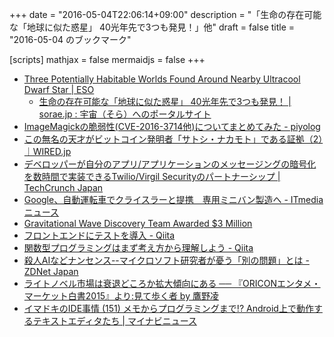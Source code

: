 +++
date = "2016-05-04T22:06:14+09:00"
description = "「生命の存在可能な「地球に似た惑星」 40光年先で3つも発見！」他"
draft = false
title = "2016-05-04 のブックマーク"

[scripts]
  mathjax = false
  mermaidjs = false
+++

- [Three Potentially Habitable Worlds Found Around Nearby Ultracool Dwarf Star | ESO](http://www.eso.org/public/news/eso1615/)
    - [生命の存在可能な「地球に似た惑星」 40光年先で3つも発見！ | sorae.jp : 宇宙（そら）へのポータルサイト](http://sorae.jp/030201/2016_05_03_earth.html)
- [ImageMagickの脆弱性(CVE-2016-3714他)についてまとめてみた - piyolog](http://d.hatena.ne.jp/Kango/20160504/1462352882)
- [この無名の天才がビットコイン発明者「サトシ・ナカモト」である証拠（2）｜WIRED.jp](http://wired.jp/2016/05/04/bitcoins-creator-satoshi-nakamoto-is-2/)
- [デベロッパーが自分のアプリ/アプリケーションのメッセージングの暗号化を数時間で実装できるTwilio/Virgil Securityのパートナーシップ | TechCrunch Japan](https://jp.techcrunch.com/2016/05/04/20160503adding-end-to-end-encrypted-messaging-to-your-app-just-got-a-lot-easier/)
- [Google、自動運転車でクライスラーと提携　専用ミニバン製造へ - ITmedia ニュース](http://www.itmedia.co.jp/news/articles/1605/04/news022.html)
- [Gravitational Wave Discovery Team Awarded $3 Million](http://www.space.com/32782-gravitational-wave-discovery-breakthrough-prize.html)
- [フロントエンドにテストを導入 - Qiita](http://qiita.com/howdy39/items/cdd5b252096f5a2fa438)
- [関数型プログラミングはまず考え方から理解しよう - Qiita](http://qiita.com/stkdev/items/5c021d4e5d54d56b927c)
- [殺人AIなどナンセンス--マイクロソフト研究者が憂う「別の問題」とは - ZDNet Japan](http://japan.zdnet.com/article/35081410/)
- [ライトノベル市場は衰退どころか拡大傾向にある ── 『ORICONエンタメ・マーケット白書2015』より:見て歩く者 by 鷹野凌](http://www.wildhawkfield.com/2016/05/real-light-novel-market.html)
- [イマドキのIDE事情 (151) メモからプログラミングまで!? Android上で動作するテキストエディタたち | マイナビニュース](http://news.mynavi.jp/column/ide/151/)
